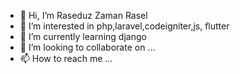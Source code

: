 - 👋 Hi, I’m Raseduz Zaman Rasel
- 👀 I’m interested in php,laravel,codeigniter,js, flutter
- 🌱 I’m currently learning django
- 💞️ I’m looking to collaborate on ...
- 📫 How to reach me ...

<!---
rasel06/rasel06 is a ✨ special ✨ repository because its `README.md` (this file) appears on your GitHub profile.
You can click the Preview link to take a look at your changes.
--->
